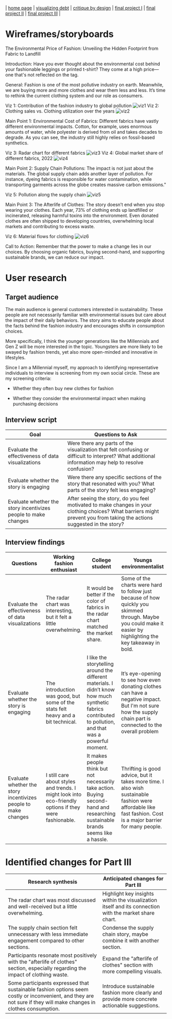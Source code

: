 | [home page](https://cmustudent.github.io/tswd-portfolio-templates/) | [visualizing debt](visualizing-government-debt) | [critique by design](critique-by-design) | [final project I](final-project-part-one) | [final project II](final-project-part-two) | [final project III](final-project-part-three) |

# Wireframes/storyboards
The Environmental Price of Fashion: Unveiling the Hidden Footprint from Fabric to Landfill

Introduction: Have you ever thought about the environmental cost behind your fashionable leggings or printed t-shirt? They come at a high price—one that's not reflected on the tag.

General: Fashion is one of the most pollutive industry on earth. Meanwhile, we are buying more and more clothes and wear them less and less. It’s time to rethink the current clothing system and our role as consumers.

Viz 1: Contribution of the fashion industry to global pollution
![viz1](viz1.jpg)
Viz 2: Clothing sales vs. Clothing utilization over the years
![viz2](viz2.jpg)

Main Point 1: Environmental Cost of Fabrics: Different fabrics have vastly different environmental impacts. Cotton, for example, uses enormous amounts of water, while polyester is derived from oil and takes decades to degrade. As you can see, the industry still highly relies on fossil-based synthetics.

Viz 3: Radar chart for different fabrics
![viz3](viz3.jpg)
Viz 4: Global market share of different fabrics, 2022
![viz4](viz4.jpg)

Main Point 2: Supply Chain Pollutions: The impact is not just about the materials. The global supply chain adds another layer of pollution. For instance, dyeing fabrics is responsible for water contamination, while transporting garments across the globe creates massive carbon emissions."

Viz 5: Pollution along the supply chain
![viz5](viz5.jpg)

Main Point 3: The Afterlife of Clothes: The story doesn’t end when you stop wearing your clothes. Each year, 73% of clothing ends up landfilled or incinerated, releasing harmful toxins into the environment. Even donated clothes are often shipped to developing countries, overwhelming local markets and contributing to excess waste.

Viz 6: Material flows for clothing
![viz6](viz6.jpg)

Call to Action: Remember that the power to make a change lies in our choices. By choosing organic fabrics, buying second-hand, and supporting sustainable brands, we can reduce our impact. 

# User research 

## Target audience

The main audience is general customers interested in sustainability. These people are not necessarily familiar with environmental issues but care about the impact of their daily behaviors. The story aims to educate people about the facts behind the fashion industry and encourages shifts in consumption choices.

More specifically, I think the younger generations like the Millennials and Gen Z will be more interested in the topic. Youngsters are more likely to be swayed by fashion trends, yet also more open-minded and innovative in lifestyles.

Since I am a Millennial myself, my approach to identifying representative individuals to interview is screening from my own social circle. These are my screening criteria:

 - Whether they often buy new clothes for fashion
  
 - Whether they consider the environmental impact when making purchasing decisions

## Interview script

| Goal | Questions to Ask |
|------|------------------|
|  Evaluate the effectiveness of data visualizations    |  Were there any parts of the visualization that felt confusing or difficult to interpret?  What additional information may help to resolve confusion?            |
|  Evaluate whether the story is engaging    | Were there any specific sections of the story that resonated with you? What parts of the story felt less engaging?                |
|  Evaluate whether the story incentivizes people to make changes   | After seeing the story, do you feel motivated to make changes in your clothing choices? What barriers might prevent you from taking the actions suggested in the story?                |


## Interview findings

| Questions               | Working fashion enthusiast | College student | Youngs environmentalist |
|-------------------------|--------------------------------|-------------|-------------|
| Evaluate the effectiveness of data visualizations | The radar chart was interesting, but it felt a little overwhelming.|It would be better if the color of fabrics in the radar chart matched the market share.| Some of the charts were hard to follow just because of how quickly you skimmed through. Maybe you could make it easier by highlighting the key takeaway in bold.|
| Evaluate whether the story is engaging | The introduction was good, but some of the stats felt heavy and a bit technical. |I like the storytelling around the different materials. I didn’t know how much synthetic fabrics contributed to pollution, and that was a powerful moment.| It’s eye-opening to see how even donating clothes can have a negative impact. But I'm not sure how the supply chain part is connected to the overall problem |
| Evaluate whether the story incentivizes people to make changes   |I still care about styles and trends. I might look into eco-friendly options if they were fashionable.| It makes people think but not necessarily take action. Buying second-hand and researching sustainable brands seems like a hassle.| Thrifting is good advice, but it takes more time. I also wish sustainable fashion were affordable like fast fashion. Cost is a major barrier for many people. |


# Identified changes for Part III

| Research synthesis                       | Anticipated changes for Part III                                                |
|------------------------------------------|---------------------------------------------------------------------------------|
| The radar chart was most discussed and well-received but a little overwhelming. | Highlight key insights within the visualization itself and its connection with the market share chart. |
| The supply chain section felt unnecessary with less immediate engagement compared to other sections. |  Condense the supply chain story, maybe combine it with another section. |
| Participants resonate most positively with the "afterlife of clothes" section, especially regarding the impact of clothing waste. |  Expand the "afterlife of clothes" section with more compelling visuals.|
| Some participants expressed that sustainable fashion options seem costly or inconvenient, and they are not sure if they will make changes in clothes consumption. | Introduce sustainable fashion more clearly and provide more concrete actionable suggestions.|

